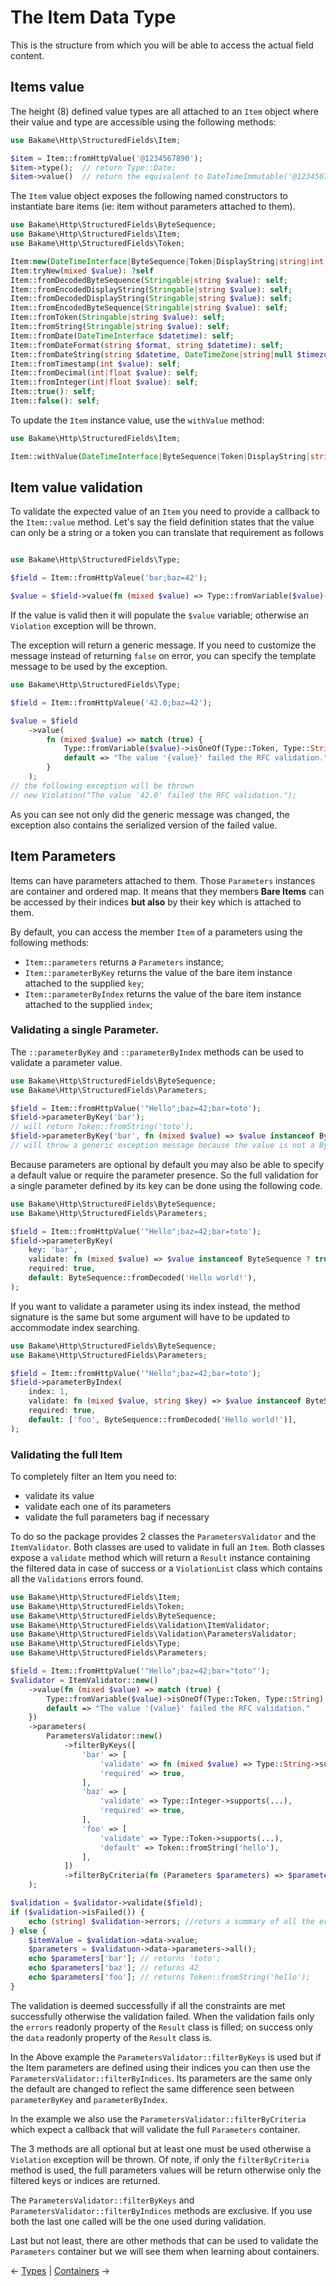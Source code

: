 # The Item Data Type

This is the structure from which you will be able to access the actual field content.

## Items value

The height (8) defined value types are all attached to an `Item` object where their value and
type are accessible using the following methods:

```php
use Bakame\Http\StructuredFields\Item;

$item = Item::fromHttpValue('@1234567890');
$item->type();  // return Type::Date;
$item->value()  // return the equivalent to DateTimeImmutable('@1234567890');
```

The `Item` value object exposes the following named constructors to instantiate
bare items (ie: item without parameters attached to them).

```php
use Bakame\Http\StructuredFields\ByteSequence;
use Bakame\Http\StructuredFields\Item;
use Bakame\Http\StructuredFields\Token;

Item:new(DateTimeInterface|ByteSequence|Token|DisplayString|string|int|array|float|bool $value): self
Item:tryNew(mixed $value): ?self
Item::fromDecodedByteSequence(Stringable|string $value): self;
Item::fromEncodedDisplayString(Stringable|string $value): self;
Item::fromDecodedDisplayString(Stringable|string $value): self;
Item::fromEncodedByteSequence(Stringable|string $value): self;
Item::fromToken(Stringable|string $value): self;
Item::fromString(Stringable|string $value): self;
Item::fromDate(DateTimeInterface $datetime): self;
Item::fromDateFormat(string $format, string $datetime): self;
Item::fromDateString(string $datetime, DateTimeZone|string|null $timezone = null): self;
Item::fromTimestamp(int $value): self;
Item::fromDecimal(int|float $value): self;
Item::fromInteger(int|float $value): self;
Item::true(): self;
Item::false(): self;
```

To update the `Item` instance value, use the `withValue` method:

```php
use Bakame\Http\StructuredFields\Item;

Item::withValue(DateTimeInterface|ByteSequence|Token|DisplayString|string|int|float|bool $value): static
```

## Item value validation

To validate the expected value of an `Item` you need to provide a callback to the `Item::value` method.
Let's say the field definition states that the value can only be a string or a token you can
translate that requirement as follows

```php

use Bakame\Http\StructuredFields\Type;

$field = Item::fromHttpValeue('bar;baz=42');

$value = $field->value(fn (mixed $value) => Type::fromVariable($value)->isOneOf(Type::Token, Type::String));
```

If the value is valid then it will populate the `$value` variable; otherwise an `Violation` exception will be thrown.

The exception will return a generic message. If you need to customize the message instead of returning `false` on
error, you can specify the template message to be used by the exception.

```php
use Bakame\Http\StructuredFields\Type;

$field = Item::fromHttpValeue('42.0;baz=42');

$value = $field
    ->value(
        fn (mixed $value) => match (true) {
            Type::fromVariable($value)->isOneOf(Type::Token, Type::String) => true,
            default => "The value '{value}' failed the RFC validation."
        }
    );
// the following exception will be thrown
// new Violation("The value '42.0' failed the RFC validation.");
```

As you can see not only did the generic message was changed, the exception also contains the serialized version
of the failed value.

## Item Parameters

Items can have parameters attached to them. Those `Parameters` instances are container and ordered map. It means
that they members **Bare Items** can be accessed by their indices **but also** by their key which is attached to them.

By default, you can access the member `Item` of a parameters using the following methods:

- `Item::parameters` returns a `Parameters` instance;
- `Item::parameterByKey` returns the value of the bare item instance attached to the supplied `key`;
- `Item::parameterByIndex` returns the value of the bare item instance attached to the supplied `index`;


### Validating a single Parameter.

The `::parameterByKey` and `::parameterByIndex` methods can be used to validate a parameter value.

```php
use Bakame\Http\StructuredFields\ByteSequence;
use Bakame\Http\StructuredFields\Parameters;

$field = Item::fromHttpValue('"Hello";baz=42;bar=toto');
$field->parameterByKey('bar'); 
// will return Token::fromString('toto');
$field->parameterByKey('bar', fn (mixed $value) => $value instanceof ByteSequence));
// will throw a generic exception message because the value is not a ByteSequence
```

Because parameters are optional by default you may also be able to specify a default value
or require the parameter presence. So the full validation for a single parameter defined by
its key can be done using the following code.

```php
use Bakame\Http\StructuredFields\ByteSequence;
use Bakame\Http\StructuredFields\Parameters;

$field = Item::fromHttpValue('"Hello";baz=42;bar=toto');
$field->parameterByKey(
    key: 'bar', 
    validate: fn (mixed $value) => $value instanceof ByteSequence ? true : "The '{key}' parameter '{value}' is invalid",
    required: true,
    default: ByteSequence::fromDecoded('Hello world!'),
);
```

If you want to validate a parameter using its index instead, the method signature is the same but some
argument will have to be updated to accommodate index searching.

```php
use Bakame\Http\StructuredFields\ByteSequence;
use Bakame\Http\StructuredFields\Parameters;

$field = Item::fromHttpValue('"Hello";baz=42;bar=toto');
$field->parameterByIndex(
    index: 1, 
    validate: fn (mixed $value, string $key) => $value instanceof ByteSequence ? true : "The  parameter '{key}' @t '{index}' whose value is '{value}' is invalid",
    required: true,
    default: ['foo', ByteSequence::fromDecoded('Hello world!')],
);
```

### Validating the full Item

To completely filter an Item you need to:
- validate its value
- validate each one of its parameters
- validate the full parameters bag if necessary

To do so the package provides 2 classes the `ParametersValidator` and the `ItemValidator`. Both classes are used to validate
in full an `Item`. Both classes expose a `validate` method which will return a `Result` instance containing the filtered data
in case of success or a `ViolationList` class which contains all the `Validations` errors found.

```php
use Bakame\Http\StructuredFields\Item;
use Bakame\Http\StructuredFields\Token;
use Bakame\Http\StructuredFields\ByteSequence;
use Bakame\Http\StructuredFields\Validation\ItemValidator;
use Bakame\Http\StructuredFields\Validation\ParametersValidator;
use Bakame\Http\StructuredFields\Type;
use Bakame\Http\StructuredFields\Parameters;

$field = Item::fromHttpValue('"Hello";baz=42;bar="toto"');
$validator = ItemValidator::new()
    ->value(fn (mixed $value) => match (true) {
        Type::fromVariable($value)->isOneOf(Type::Token, Type::String) => true,
        default => "The value '{value}' failed the RFC validation."
    })
    ->parameters(
        ParametersValidator::new()
            ->filterByKeys([
                'bar' => [
                    'validate' => fn (mixed $value) => Type::String->supports($value) ? true : "The '{key}' parameter '{value}' is invalid",
                    'required' => true,
                ],
                'baz' => [
                    'validate' => Type::Integer->supports(...),
                    'required' => true,
                ],
                'foo' => [
                    'validate' => Type::Token->supports(...),
                    'default' => Token::fromString('hello'),
                ],
            ])
            ->filterByCriteria(fn (Parameters $parameters) => $parameters->isNotEmpty())
    );

$validation = $validator->validate($field);
if ($validation->isFailed()) {
    echo (string) $validation->errors; //returs a summary of all the error messages received.
} else {
    $itemValue = $validation->data->value;
    $parameters = $validatuon->data->parameters->all();
    echo $parameters['bar']; // returns 'toto';
    echo $parameters['baz']; // returns 42
    echo $parameters['foo']; // returns Token::fromString('hello');
}
```

The validation is deemed successfully if all the constraints are met successfully otherwise the validation failed.
When the validation fails only the `errors` readonly property of the `Result` class is filled; on success only
the `data` readonly property of the `Result` class is.

In the Above example the `ParametersValidator::filterByKeys` is used but if the Item parameters are defined using their
indices you can then use the `ParametersValidator::filterByIndices`. Its parameters are the same only the default are
changed to reflect the same difference seen between `parameterByKey` and `parameterByIndex`.

In the example we also use the `ParametersValidator::filterByCriteria` which expect a callback that will validate the
full `Parameters` container. 

The 3 methods are all optional but at least one must be used otherwise a `Violation` exception will be thrown. Of note,
if only the `filterByCriteria` method is used, the full parameters values will be return otherwise only the filtered keys
or indices are returned.

The `ParametersValidator::filterByKeys` and `ParametersValidator::filterByIndices` methods are exclusive. If you use both
the last one called will be the one used during validation.

Last but not least, there are other methods that can be used to validate the `Parameters` container but we will see 
them when learning about containers.

&larr; [Types](03-value-types.md)  |  [Containers](05-containers.md) &rarr;
